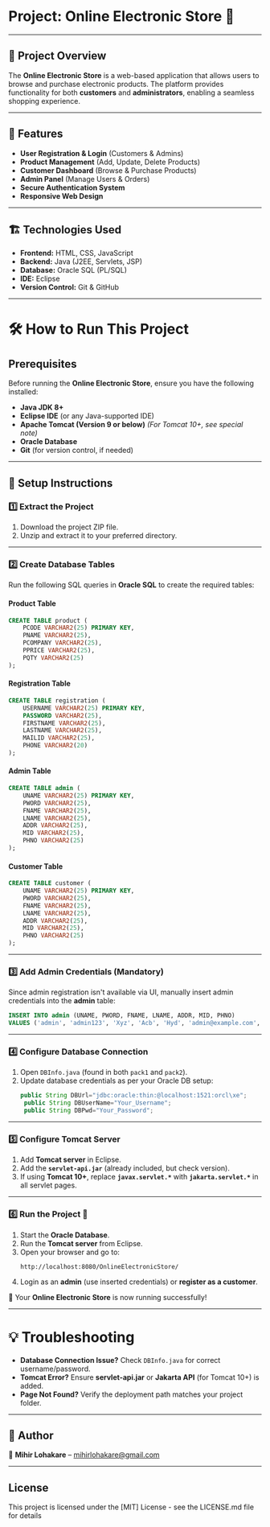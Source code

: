 # Project: Online Electronic Store 🛒  

---

## 📌 Project Overview  
The **Online Electronic Store** is a web-based application that allows users to browse and purchase electronic products. The platform provides functionality for both **customers** and **administrators**, enabling a seamless shopping experience.

---

## 🚀 Features  
- **User Registration & Login** (Customers & Admins)  
- **Product Management** (Add, Update, Delete Products)  
- **Customer Dashboard** (Browse & Purchase Products)  
- **Admin Panel** (Manage Users & Orders)  
- **Secure Authentication System**  
- **Responsive Web Design**  

---

## 🏗️ Technologies Used  
- **Frontend:** HTML, CSS, JavaScript  
- **Backend:** Java (J2EE, Servlets, JSP)  
- **Database:** Oracle SQL (PL/SQL)  
- **IDE:** Eclipse  
- **Version Control:** Git & GitHub  

---

# 🛠 How to Run This Project  

## Prerequisites  
Before running the **Online Electronic Store**, ensure you have the following installed:  
- **Java JDK 8+**  
- **Eclipse IDE** (or any Java-supported IDE)  
- **Apache Tomcat (Version 9 or below)** *(For Tomcat 10+, see special note)*  
- **Oracle Database**  
- **Git** (for version control, if needed)  

---

## 📂 Setup Instructions  

### 1️⃣ Extract the Project  
1. Download the project ZIP file.  
2. Unzip and extract it to your preferred directory.  

---

### 2️⃣ Create Database Tables  
Run the following SQL queries in **Oracle SQL** to create the required tables:  

#### **Product Table**  
```sql
CREATE TABLE product (
    PCODE VARCHAR2(25) PRIMARY KEY,
    PNAME VARCHAR2(25),
    PCOMPANY VARCHAR2(25),
    PPRICE VARCHAR2(25),
    PQTY VARCHAR2(25)
);
```

#### **Registration Table**  
```sql
CREATE TABLE registration (
    USERNAME VARCHAR2(25) PRIMARY KEY,
    PASSWORD VARCHAR2(25),
    FIRSTNAME VARCHAR2(25),
    LASTNAME VARCHAR2(25),
    MAILID VARCHAR2(25),
    PHONE VARCHAR2(20)
);
```

#### **Admin Table**  
```sql
CREATE TABLE admin (
    UNAME VARCHAR2(25) PRIMARY KEY,
    PWORD VARCHAR2(25),
    FNAME VARCHAR2(25),
    LNAME VARCHAR2(25),
    ADDR VARCHAR2(25),
    MID VARCHAR2(25),
    PHNO VARCHAR2(25)
);
```

#### **Customer Table**  
```sql
CREATE TABLE customer (
    UNAME VARCHAR2(25) PRIMARY KEY,
    PWORD VARCHAR2(25),
    FNAME VARCHAR2(25),
    LNAME VARCHAR2(25),
    ADDR VARCHAR2(25),
    MID VARCHAR2(25),
    PHNO VARCHAR2(25)
);
```

---

### 3️⃣ Add Admin Credentials (Mandatory)  
Since admin registration isn't available via UI, manually insert admin credentials into the **admin** table:  
```sql
INSERT INTO admin (UNAME, PWORD, FNAME, LNAME, ADDR, MID, PHNO)  
VALUES ('admin', 'admin123', 'Xyz', 'Acb', 'Hyd', 'admin@example.com', '1234567890');
```

---

### 4️⃣ Configure Database Connection  
1. Open `DBInfo.java` (found in both `pack1` and `pack2`).  
2. Update database credentials as per your Oracle DB setup:  
   ```java
   public String DBUrl="jdbc:oracle:thin:@localhost:1521:orcl\xe";
    public String DBUserName="Your_Username";
	public String DBPwd="Your_Password"; 
   ```
   
---

### 5️⃣ Configure Tomcat Server  
1. Add **Tomcat server** in Eclipse.  
2. Add the **`servlet-api.jar`** (already included, but check version).  
3. If using **Tomcat 10+**, replace **`javax.servlet.*`** with **`jakarta.servlet.*`** in all servlet pages.

---

### 6️⃣ Run the Project 🚀  
1. Start the **Oracle Database**.  
2. Run the **Tomcat server** from Eclipse.  
3. Open your browser and go to:  
   ```
   http://localhost:8080/OnlineElectronicStore/
   ```
4. Login as an **admin** (use inserted credentials) or **register as a customer**.  

🎉 Your **Online Electronic Store** is now running successfully!  

---

# 💡 Troubleshooting  
- **Database Connection Issue?** Check `DBInfo.java` for correct username/password.  
- **Tomcat Error?** Ensure **servlet-api.jar** or **Jakarta API** (for Tomcat 10+) is added.  
- **Page Not Found?** Verify the deployment path matches your project folder.  

---

## 🔗 Author  
📧 **Mihir Lohakare** – [mihirlohakare@gmail.com](mailto:mihirlohakare@gmail.com)  

---

## License
This project is licensed under the [MIT] License - see the LICENSE.md file for details
